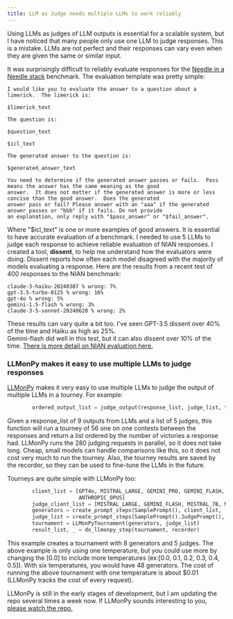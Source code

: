 ```yaml
---
title: LLM as Judge needs multiple LLMs to work reliably
---
```

Using LLMs as judges of LLM outputs is essential for a scalable system, but I have noticed that many people only use
one LLM to judge responses.  This is a mistake.  LLMs are not perfect and their responses can vary even when they are
given the same or similar input.  

It was surprisingly difficult to reliably evaluate responses for the [Needle in a Needle stack](https://github.com/llmonpy/needle-in-a-needlestack)
benchmark. The evaluation template was pretty simple:
```
I would like you to evaluate the answer to a question about a limerick.  The limerick is:

$limerick_text

The question is:

$question_text

$icl_text

The generated answer to the question is:

$generated_answer_text

You need to determine if the generated answer passes or fails.  Pass means the answer has the same meaning as the good 
answer.  It does not matter if the generated answer is more or less concise than the good answer.  Does the generated
answer pass or fail? Please answer with an "aaa" if the generated answer passes or "bbb" if it fails. Do not provide 
an explanation, only reply with "$pass_answer" or "$fail_answer".
```

Where "$icl_text" is one or more examples of good answers.  It is essential to have accurate evaluation of a benchmark.
I needed to use 5 LLMs to judge each response to achieve reliable evaluation of NIAN responses.  I created a tool, **dissent**,
to help me understand how the evaluators were doing.  Dissent reports how often each model disagreed with the majority 
of models evaluating a response.  Here are the results from a recent test of 400 responses to the NIAN benchmark:

```
claude-3-haiku-20240307 % wrong: 7%
gpt-3.5-turbo-0125 % wrong: 16%
gpt-4o % wrong: 5%
gemini-1.5-flash % wrong: 3%
claude-3-5-sonnet-20240620 % wrong: 2%
```
These results can vary quite a bit too.  I've seen GPT-3.5 dissent over 40% of the time and Haiku as high as 25%.  
Gemini-flash did well in this test, but it can also dissent over 10% of the time. [There is more detail on NIAN evaluation
here.](https://nian.llmonpy.ai/methodology)

### LLMonPy makes it easy to use multiple LLMs to judge responses
[LLMonPy](https://github.com/llmonpy/llmonpy) makes it very easy to use multiple LLMs to judge the output of multiple
LLMs in a tourney.  For example:
```python
        ordered_output_list = judge_output(response_list, judge_list, thread_pool, recorder)
```
Given a response_list of 9 outputs from LLMs and a list of 5 judges, this function will run a tourney of 56 one on one
contests between the responses and return a list ordered by the number of victories a response had.  LLMonPy runs the 
280 judging requests in parallel, so it does not take long.  Cheap, small models can handle comparisons like this, so it
does not cost very much to run the tourney.  Also, the tourney results are saved by the recorder, so they 
can be used to fine-tune the LLMs in the future.  

Tourneys are quite simple with LLMonPy too:
```python
        client_list = [GPT4o, MISTRAL_LARGE, GEMINI_PRO, GEMINI_FLASH, ANTHROPIC_SONNET, MISTRAL_7B, ANTHROPIC_HAIKU,
                       ANTHROPIC_OPUS]
        judge_client_list = [MISTRAL_LARGE, GEMINI_FLASH, MISTRAL_7B, MISTRAL_8X22B, ANTHROPIC_HAIKU]
        generators = create_prompt_steps(SamplePrompt(), client_list, [0.0])
        judge_list = create_prompt_steps(SamplePrompt().JudgePrompt(), judge_client_list)
        tournament = LLMonPyTournament(generators, judge_list)
        result_list, _ = do_llmonpy_step(tournament, recorder)
```
This example creates a tournament with 8 generators and 5 judges. The above example is only using one temperature, but
you could use more by changing the [0.0] to include more temperatures (ex:[0.0, 0.1, 0.2, 0.3, 0.4, 0.5]).  With six
temperatures, you would have 48 generators.  The cost of running the above tournament with one temperature is about
$0.01 (LLMonPy tracks the cost of every request).

LLMonPy is still in the early stages of development, but I am updating the repo several times a week now.  If LLMonPy
sounds interesting to you, [please watch the repo.](https://github.com/llmonpy/llmonpy) 

